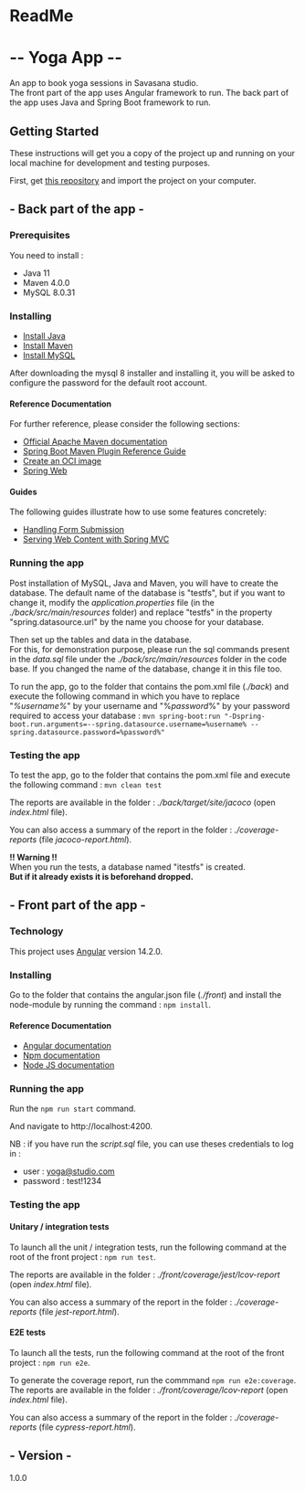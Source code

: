 # **ReadMe** 


#  -- **Yoga App** --  

An app to book yoga sessions in Savasana studio.</br>
The front part of the app uses Angular framework to run.
The back part of the app uses Java and Spring Boot framework to run.

## **Getting Started**

These instructions will get you a copy of the project up and running on your local machine for development and testing purposes. 

First, get [this repository](https://github.com/Solau92/DevFS-Projet-5-Testez-une-application-full-stack.git) and import the project on your computer. 


##  - **Back part of the app** - 

### **Prerequisites**

You need to install : 
* Java 11
* Maven 4.0.0
* MySQL 8.0.31

### **Installing** 

* [Install Java](https://docs.oracle.com/javase/8/docs/technotes/guides/install/install_overview.html)
* [Install Maven](https://maven.apache.org/install.html)
* [Install MySQL](https://dev.mysql.com/downloads/mysql/)

After downloading the mysql 8 installer and installing it, you will be asked to configure the password for the default root account.

#### Reference Documentation
For further reference, please consider the following sections:

* [Official Apache Maven documentation](https://maven.apache.org/guides/index.html)
* [Spring Boot Maven Plugin Reference Guide](https://docs.spring.io/spring-boot/docs/3.0.2/maven-plugin/reference/html/)
* [Create an OCI image](https://docs.spring.io/spring-boot/docs/3.0.2/maven-plugin/reference/html/#build-image)
* [Spring Web](https://docs.spring.io/spring-boot/docs/3.0.2/reference/htmlsingle/#web)

#### Guides

The following guides illustrate how to use some features concretely:

* [Handling Form Submission](https://spring.io/guides/gs/handling-form-submission/)
* [Serving Web Content with Spring MVC](https://spring.io/guides/gs/serving-web-content/)

### **Running the app** 

Post installation of MySQL, Java and Maven, you will have to create the database. 
The default name of the database is "testfs", but if you want to change it, modify the *application.properties* file (in the *./back/src/main/resources* folder) and replace "testfs" in the property "spring.datasource.url" by the name you choose for your database.

Then set up the tables and data in the database. </br>
For this, for demonstration purpose, please run the sql commands present in the *data.sql* file under the *./back/src/main/resources* folder in the code base.
If you changed the name of the database, change it in this file too.

To run the app, go to the folder that contains the pom.xml file (*./back*) and execute the following command in which you have to replace "*%username%*" by your username and "%*password*%" by your password required to access your database : 
 `mvn spring-boot:run "-Dspring-boot.run.arguments=--spring.datasource.username=%username% --spring.datasource.password=%password%"`

### **Testing the app** 

To test the app, go to the folder that contains the pom.xml file and execute the following command : `mvn clean test`

The reports are available in the folder : *./back/target/site/jacoco* (open *index.html* file).

You can also access a summary of the report in the folder : *./coverage-reports* (file *jacoco-report.html*).

   **!! Warning !!** </br>
   When you run the tests, a database named "itestfs" is created. </br>
   **But if it already exists it is beforehand dropped.**


## - **Front part of the app** -

### Technology

This project uses [Angular](https://angular.io/) version 14.2.0.


### **Installing** 

Go to the folder that contains the angular.json file (*./front*) and install the node-module by running the command : `npm install`.

#### Reference Documentation

- [Angular documentation](https://angular.io/docs)
- [Npm documentation](https://docs.npmjs.com/)
- [Node JS documentation](https://nodejs.org/docs/latest/api/)

### **Running the app** 

Run the `npm run start` command.

And navigate to http://localhost:4200. 

NB : if you have run the *script.sql* file, you can use theses credentials to log in : 
   * user : yoga@studio.com
   * password : test!1234

### **Testing the app** 

#### Unitary / integration tests

To launch all the unit / integration tests, run the following command at the root of the front project : `npm run test`.

The reports are available in the folder : *./front/coverage/jest/lcov-report*  (open *index.html* file).

You can also access a summary of the report in the folder : *./coverage-reports* (file *jest-report.html*).

#### E2E tests

To launch all the tests, run the following command at the root of the front project : `npm run e2e`.

To generate the coverage report, run the commmand `npm run e2e:coverage`. </br>
The reports are available in the folder : *./front/coverage/lcov-report* (open *index.html* file).

You can also access a summary of the report in the folder : *./coverage-reports* (file *cypress-report.html*).


## - **Version** -

1.0.0